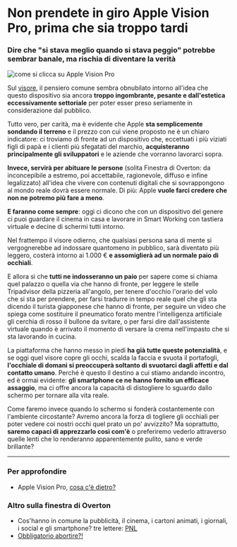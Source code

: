 # Non prendete in giro Apple Vision Pro, prima che sia troppo tardi

### Dire che "si stava meglio quando si stava peggio" potrebbe sembrar banale, ma rischia di diventare la verità

![come si clicca su Apple Vision Pro](apple-vision-pro-click.jpeg)

Sul [visore](https://nr.apple.com/DH0W2J9HT0), il pensiero comune sembra obnubilato intorno all'idea che questo dispositivo sia ancora **troppo ingombrante, pesante e dall'estetica eccessivamente settoriale** per poter esser preso seriamente in considerazione dal pubblico.

Tutto vero, per carità, ma è evidente che Apple **sta semplicemente sondando il terreno** e il prezzo con cui viene proposto ne è un chiaro indicatore: ci troviamo di fronte ad un dispositivo che, eccettuati i più viziati figli di papà e i clienti più sfegatati del marchio, **acquisteranno principalmente gli sviluppatori** e le aziende che vorranno lavorarci sopra.

**Invece, servirà per abituare le persone** (solita Finestra di Overton: da inconcepibile a estremo, poi accettabile, ragionevole, diffuso e infine legalizzato) all'idea che vivere con contenuti digitali che si sovrappongono al mondo reale dovrà essere normale. Di più: Apple **vuole farci credere che non ne potremo più fare a meno**.

**E faranno come sempre**: oggi ci dicono che con un dispositivo del genere ci puoi guardare il cinema in casa e lavorare in Smart Working con tastiera virtuale e decine di schermi tutti intorno.

Nel frattempo il visore odierno, che qualsiasi persona sana di mente si vergognerebbe ad indossare quantomeno in pubblico, sarà diventato più leggero, costerà intorno ai 1.000 € **e assomiglierà ad un normale paio di occhiali**.

E allora sì che **tutti ne indosseranno un paio** per sapere come si chiama quel palazzo o quella via che hanno di fronte, per leggere le stelle Tripadvisor della pizzeria all'angolo, per tenere d'occhio l'orario del volo che si sta per prendere, per farsi tradurre in tempo reale quel che gli sta dicendo il turista giapponese che hanno di fronte, per seguire un video che spiega come sostituire il pneumatico forato mentre l'intelligenza artificiale gli cerchia di rosso il bullone da svitare, o per farsi dire dall'assistente virtuale quando è arrivato il momento di versare la crema nell'impasto che si sta lavorando in cucina.

La piattaforma che hanno messo in piedi **ha già tutte queste potenzialità**, e se oggi quel visore copre gli occhi, scalda la faccia e svuota il portafogli, **l'occhiale di domani si preoccuperà soltanto di svuotarci dagli affetti e dal contatto umano**. Perché è questo il destino a cui stiamo andando incontro, ed è ormai evidente: **gli smartphone ce ne hanno fornito un efficace assaggio**, ma ci offre ancora la capacità di distogliere lo sguardo dallo schermo per tornare alla vita reale.

Come faremo invece quando lo schermo si fonderà costantemente con l'ambiente circostante? Avremo ancora la forza di togliere gli occhiali per poter vedere coi nostri occhi quel prato un po' avvizzito? Ma soprattutto, **saremo capaci di apprezzarlo così com'è** o preferiremo vederlo attraverso quelle lenti che lo renderanno apparentemente pulito, sano e verde brillante?

---

### Per approfondire
- Apple Vision Pro, [cosa c'è dietro?](/articles/2023-06-06-behind-the-apple-vision-pro.html)

### Altro sulla finestra di Overton
- Cos'hanno in comune la pubblicità, il cinema, i cartoni animati, i giornali, i social e gli smartphone? tre lettere: [PNL](/articles/2023-12-28-persuasori-occulti.html)
- [Obbligatorio abortire?!](/articles/2024-02-15-obbligatorio-abortire.html)